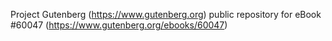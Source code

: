 Project Gutenberg (https://www.gutenberg.org) public repository for eBook #60047 (https://www.gutenberg.org/ebooks/60047)
